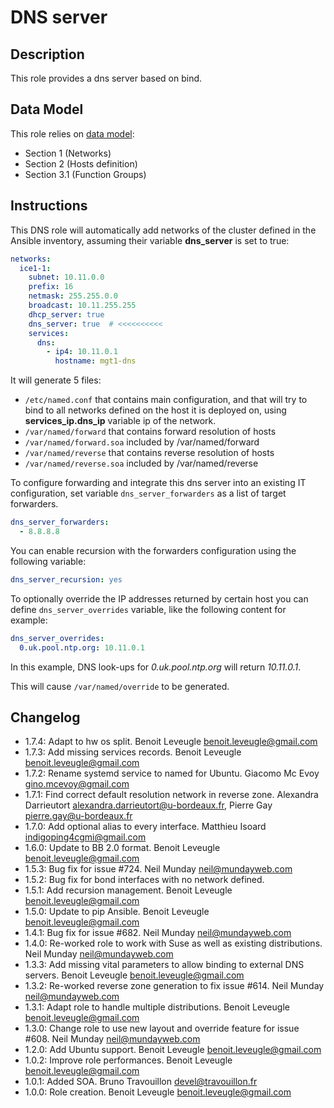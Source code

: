 # DNS server

## Description

This role provides a dns server based on bind.

## Data Model

This role relies on [data model](https://github.com/bluebanquise/bluebanquise/blob/master/resources/data_model.md):
* Section 1 (Networks)
* Section 2 (Hosts definition)
* Section 3.1 (Function Groups)

## Instructions

This DNS role will automatically add networks of the cluster defined in the Ansible inventory,
assuming their variable **dns_server** is set to true:

```yaml
networks:
  ice1-1:
    subnet: 10.11.0.0
    prefix: 16
    netmask: 255.255.0.0
    broadcast: 10.11.255.255
    dhcp_server: true
    dns_server: true  # <<<<<<<<<<
    services:
      dns:
        - ip4: 10.11.0.1
          hostname: mgt1-dns
```

It will generate 5 files:

* `/etc/named.conf` that contains main configuration, and that will try to bind to all networks defined on the host it is deployed on, using **services_ip.dns_ip** variable ip of the network.
* `/var/named/forward` that contains forward resolution of hosts
* `/var/named/forward.soa` included by /var/named/forward
* `/var/named/reverse` that contains reverse resolution of hosts
* `/var/named/reverse.soa` included by /var/named/reverse

To configure forwarding and integrate this dns server into an existing IT
configuration, set variable `dns_server_forwarders` as a list of target forwarders.

```yaml
dns_server_forwarders:
  - 8.8.8.8
```
You can enable recursion with the forwarders configuration using the following variable:
```yaml
dns_server_recursion: yes
```

To optionally override the IP addresses returned by certain host you can define `dns_server_overrides` variable, like the following content for example:

```yaml
dns_server_overrides:
  0.uk.pool.ntp.org: 10.11.0.1
```

In this example, DNS look-ups for *0.uk.pool.ntp.org* will return *10.11.0.1*.

This will cause `/var/named/override` to be generated.

## Changelog

* 1.7.4: Adapt to hw os split. Benoit Leveugle <benoit.leveugle@gmail.com>
* 1.7.3: Add missing services records. Benoit Leveugle <benoit.leveugle@gmail.com>
* 1.7.2: Rename systemd service to named for Ubuntu. Giacomo Mc Evoy <gino.mcevoy@gmail.com>
* 1.7.1: Find correct default resolution network in reverse zone. Alexandra Darrieutort <alexandra.darrieutort@u-bordeaux.fr>, Pierre Gay <pierre.gay@u-bordeaux.fr>
* 1.7.0: Add optional alias to every interface. Matthieu Isoard <indigoping4cgmi@gmail.com>
* 1.6.0: Update to BB 2.0 format. Benoit Leveugle <benoit.leveugle@gmail.com>
* 1.5.3: Bug fix for issue #724. Neil Munday <neil@mundayweb.com>
* 1.5.2: Bug fix for bond interfaces with no network defined.
* 1.5.1: Add recursion management. Benoit Leveugle <benoit.leveugle@gmail.com>
* 1.5.0: Update to pip Ansible. Benoit Leveugle <benoit.leveugle@gmail.com>
* 1.4.1: Bug fix for issue #682. Neil Munday <neil@mundayweb.com>
* 1.4.0: Re-worked role to work with Suse as well as existing distributions. Neil Munday <neil@mundayweb.com>
* 1.3.3: Add missing vital parameters to allow binding to external DNS servers. Benoit Leveugle <benoit.leveugle@gmail.com>
* 1.3.2: Re-worked reverse zone generation to fix issue #614. Neil Munday <neil@mundayweb.com>
* 1.3.1: Adapt role to handle multiple distributions. Benoit Leveugle <benoit.leveugle@gmail.com>
* 1.3.0: Change role to use new layout and override feature for issue #608. Neil Munday <neil@mundayweb.com>
* 1.2.0: Add Ubuntu support. Benoit Leveugle <benoit.leveugle@gmail.com>
* 1.0.2: Improve role performances. Benoit Leveugle <benoit.leveugle@gmail.com>
* 1.0.1: Added SOA. Bruno Travouillon <devel@travouillon.fr>
* 1.0.0: Role creation. Benoit Leveugle <benoit.leveugle@gmail.com>
